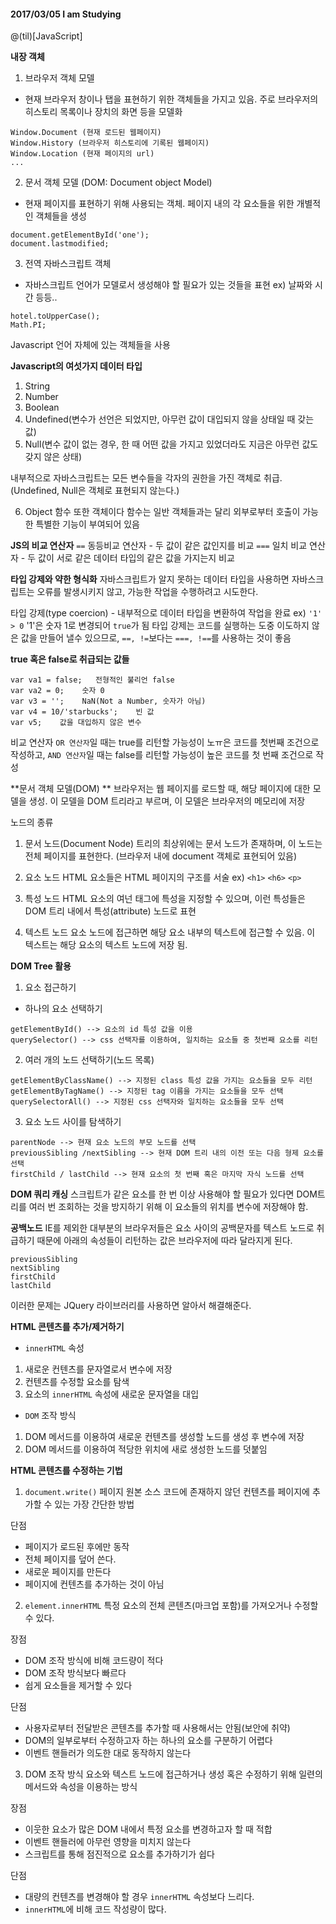 
#### 2017/03/05 I am Studying
@(til)[JavaScript]

**내장 객체** 
1. 브라우저 객체 모델
- 현재 브라우저 창이나 탭을 표현하기 위한 객체들을 가지고 있음. 주로 브라우저의 히스토리 목록이나 장치의 화면 등을 모델화
```
Window.Document (현재 로드된 웹페이지)
Window.History (브라우저 히스토리에 기록된 웹페이지)
Window.Location (현재 페이지의 url)
...
```

2. 문서 객체 모델 (DOM: Document object Model)
- 현재 페이지를 표현하기 위해 사용되는 객체. 페이지 내의 각 요소들을 위한 개별적인 객체들을 생성
```
document.getElementById('one');
document.lastmodified;
```

3. 전역 자바스크립트 객체
- 자바스크립트 언어가 모델로서 생성해야 할 필요가 있는 것들을 표현 ex) 날짜와 시간 등등..
```
hotel.toUpperCase();
Math.PI;
```
Javascript 언어 자체에 있는 객체들을 사용

**Javascript의 여섯가지 데이터 타입**

1. String
2. Number
3. Boolean
4. Undefined(변수가 선언은 되었지만, 아무런 값이 대입되지 않을 상태일 때 갖는 값)
5. Null(변수 값이 없는 경우, 한 때 어떤 값을 가지고 있었더라도 지금은 아무런 값도 갖지 않은 상태)

내부적으로 자바스크립트는 모든 변수들을 각자의 권한을 가진 객체로 취급. (Undefined, Null은 객체로 표현되지 않는다.)

6. Object
함수 또한 객체이다
함수는 일반 객체들과는 달리 외부로부터 호출이 가능한 특별한 기능이 부여되어 있음

**JS의 비교 연산자**
`==` 동등비교 연산자  - 두 값이 같은 값인지를 비교
`===` 일치 비교 연산자 - 두 값이 서로 같은 데이터 타입의 같은 값을 가지는지 비교 

**타입 강제와 약한 형식화**
자바스크립트가 알지 못하는 데이터 타입을 사용하면 자바스크립트는 오류를 발생시키지 않고, 가능한 작업을 수행하려고 시도한다.

타입 강제(type coercion) - 내부적으로 데이터 타입을 변환하여 작업을 완료 
ex) `'1' > 0` '1'은 숫자 1로 변경되어 `true`가 됨
타입 강제는 코드를 실행하는 도중 이도하지 않은 값을 만들어 낼수 있으므로, `==, !=`보다는 `===, !==`를 사용하는 것이 좋음

**true 혹은 false로 취급되는 값들**
```
var va1 = false;   전형적인 불리언 false
var va2 = 0;    숫자 0
var v3 = '';    NaN(Not a Number, 숫자가 아님)
var v4 = 10/'starbucks';    빈 값
var v5;    값을 대입하지 않은 변수
```

비교 연산자
`OR 연산자`일 때는 true를 리턴할 가능성이 노ㅠ은 코드를 첫번째 조건으로 작성하고, `AND 연산자`일 때는 false를 리턴할 가능성이 높은 코드를 첫 번째 조건으로 작성

**문서 객체 모델(DOM) **
브라우저는 웹 페이지를 로드할 때, 해당 페이지에 대한 모델을 생성.
이 모델을 DOM 트리라고 부르며, 이 모델은 브라우저의 메모리에 저장

노드의 종류 
1. 문서 노드(Document Node)
트리의 최상위에는 문서 노드가 존재하며, 이 노드는 전체 페이지를 표현한다. (브라우저 내에 document 객체로 표현되어 있음)

2. 요소 노드
HTML 요소들은 HTML 페이지의 구조를 서술
ex) `<h1>` `<h6>` `<p>`

3. 특성 노드 
HTML 요소의 여넌 태그에 특성을 지정할 수 있으며, 이런 특성들은 DOM 트리 내에서 특성(attribute) 노드로 표현

4. 텍스트 노드
요소 노드에 접근하면 해당 요소 내부의 텍스트에 접근할 수 있음. 이 텍스트는 해당 요소의 텍스트 노드에 저장 됨.


**DOM Tree 활용**
1. 요소 접근하기
- 하나의 요소 선택하기
```
getElementById() --> 요소의 id 특성 값을 이용
querySelector() --> css 선택자를 이용하여, 일치하는 요소들 중 첫번째 요소를 리턴
```

2. 여러 개의 노드 선택하기(노드 목록)
```
getElementByClassName() --> 지정된 class 특성 값을 가지는 요소들을 모두 리턴
getElementByTagName() --> 지정된 tag 이름을 가지는 요소들을 모두 선택
querySelectorAll() --> 지정된 css 선택자와 일치하는 요소들을 모두 선택
```

3. 요소 노드 사이를 탐색하기
```
parentNode --> 현재 요소 노드의 부모 노드를 선택
previousSibling /nextSibling --> 현재 DOM 트리 내의 이전 또는 다음 형제 요소를 선택
firstChild / lastChild --> 현재 요소의 첫 번째 혹은 마지막 자식 노드를 선택
```

**DOM 쿼리 캐싱**
스크립트가 같은 요소를 한 번 이상 사용해야 할 필요가 있다면 DOM트리를 여러 번 조회하는 것을 방지하기 위해 이 요소들의 위치를 변수에 저장해야 함. 

**공백노드**
IE를 제외한 대부분의 브라우저들은 요소 사이의 공백문자를 텍스트 노드로 취급하기 때문에 아래의 속성들이 리턴하는 값은 브라우저에 따라 달라지게 된다.
```
previousSibling
nextSibling
firstChild
lastChild
```
이러한 문제는 JQuery 라이브러리를 사용하면 알아서 해결해준다.

**HTML 콘텐츠를 추가/제거하기**
- `innerHTML` 속성
1. 새로운 컨텐츠를 문자열로서 변수에 저장
2. 컨텐츠를 수정할 요소를 탐색
3. 요소의 `innerHTML` 속성에 새로운 문자열을 대입
- `DOM` 조작 방식
1. DOM 메서드를 이용하여 새로운 컨텐츠를 생성할 노드를 생성 후 변수에 저장
2. DOM 메서드를 이용하여 적당한 위치에 새로 생성한 노드를 덧붙임

**HTML 콘텐츠를 수정하는 기법**
1. `document.write()`
페이지 원본 소스 코드에 존재하지 않던 컨텐츠를 페이지에 추가할 수 있는 가장 간단한 방법

단점
- 페이지가 로드된 후에만 동작
- 전체 페이지를 덮어 쓴다. 
- 새로운 페이지를 만든다
- 페이지에 컨텐츠를 추가하는 것이 아님


2. `element.innerHTML`
특정 요소의 전체 콘텐츠(마크업 포함)를 가져오거나 수정할 수 있다.

장점 
- DOM 조작 방식에 비해 코드량이 적다
- DOM 조작 방식보다 빠르다
- 쉽게 요소들을 제거할 수 있다

단점
- 사용자로부터 전달받은 콘텐츠를 추가할 때 사용해서는 안됨(보안에 취약)
- DOM의 일부로부터 수정하고자 하는 하나의 요소를 구분하기 어렵다
- 이벤트 핸들러가 의도한 대로 동작하지 않는다

3. DOM 조작 방식
요소와 텍스트 노드에 접근하거나 생성 혹은 수정하기 위해 일련의 메서드와 속성을 이용하는 방식

장점
- 이웃한 요소가 많은 DOM 내에서 특정 요소를 변경하고자 할 때 적합
- 이벤트 핸들러에 아무런 영향을 미치지 않는다
- 스크립트를 통해 점진적으로 요소를 추가하기가 쉽다

단점
- 대량의 컨텐츠를 변경해야 할 경우 `innerHTML` 속성보다 느리다.
- `innerHTML`에 비해 코드 작성량이 많다.
